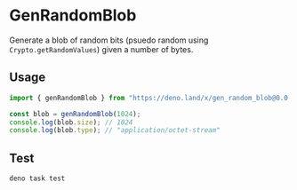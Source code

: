 # GenRandomBlob

Generate a blob of random bits (psuedo random using `Crypto.getRandomValues`) given a number of bytes.

## Usage

```typescript
import { genRandomBlob } from "https://deno.land/x/gen_random_blob@0.0.3/genRandomBlob.ts";

const blob = genRandomBlob(1024);
console.log(blob.size); // 1024
console.log(blob.type); // "application/octet-stream"
```

## Test

```
deno task test
```
